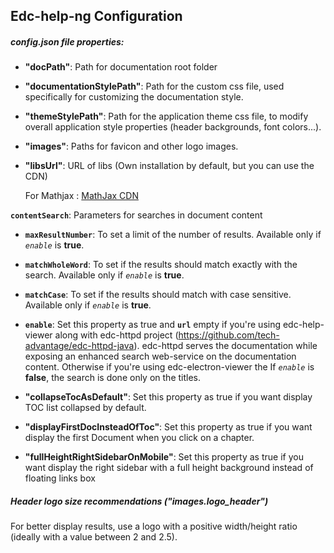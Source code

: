 ## Edc-help-ng Configuration

##### config.json file properties:

+ **"docPath"**: Path for documentation root folder
    
+ **"documentationStylePath"**: Path for the custom css file, used specifically for customizing the documentation style.

+ **"themeStylePath"**: Path for the application theme css file, to modify overall application style properties (header backgrounds, font colors...).

+ **"images"**: Paths for favicon and other logo images.

+ **"libsUrl"**: URL of libs (Own installation by default, but you can use the CDN)
  
  For Mathjax : [MathJax CDN](https://cdnjs.cloudflare.com/ajax/libs/mathjax/2.7.4/MathJax.js?config=TeX-MML-AM_CHTML)

**`contentSearch`**: Parameters for searches in document content
  + **`maxResultNumber`**: To set a limit of the number of results. Available only if *`enable`* is **true**.
  + **`matchWholeWord`**: To set if the results should match exactly with the search. Available only if *`enable`* is **true**.
  + **`matchCase`**: To set if the results should match with case sensitive. Available only if *`enable`* is **true**.
  + **`enable`**: Set this property as true and **`url`** empty if you're using edc-help-viewer along with edc-httpd project (https://github.com/tech-advantage/edc-httpd-java). edc-httpd serves the documentation while exposing an enhanced search web-service on the documentation content. Otherwise if you're using edc-electron-viewer the
  If *`enable`* is **false**, the search is done only on the titles.

+ **"collapseTocAsDefault"**: Set this property as true if you want display TOC list collapsed by default.

+ **"displayFirstDocInsteadOfToc"**: Set this property as true if you want display the first Document when you click on a chapter.

+ **"fullHeightRightSidebarOnMobile"**: Set this property as true if you want display the right sidebar with a full height background instead of floating links box

##### Header logo size recommendations ("images.logo_header")
For better display results, use a logo with a positive width/height ratio (ideally with a value between 2 and 2.5).
